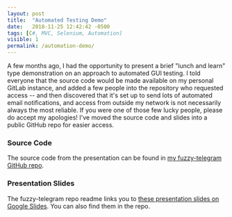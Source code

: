 ```yaml
---
layout: post
title:  "Automated Testing Demo"
date:   2018-11-25 12:42:42 -0500
tags: [C#, MVC, Selenium, Automation]
visible: 1
permalink: /automation-demo/
---
```


A few months ago, I had the opportunity to present a brief "lunch and learn" type
demonstration on an approach to automated GUI testing. I told everyone that the source
code would be made available on my personal GitLab instance, and added a few people
into the repository who requested access -- and then discovered that it's set up to send
lots of automated email notifications, and access from outside my network is not necessarily always
the most reliable. If you were one of those few lucky people, please do accept my
apologies! I've moved the source code and slides into a public GitHub repo for easier access.

### Source Code

The source code from the presentation can be found in 
[my fuzzy-telegram GitHub repo](https://github.com/jtucker276/fuzzy-telegram).

### Presentation Slides

The fuzzy-telegram repo readme links you to
[these presentation slides on Google Slides](https://docs.google.com/presentation/d/13r4RROA3o9cOPFbd5_pNGUC9gUVRsBI1zndQzgwSOnE/edit?usp=sharing).
You can also find them in the repo.